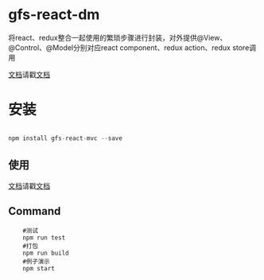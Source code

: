 # gfs-react-dm
将react、redux整合一起使用的繁琐步骤进行封装，对外提供@View、@Control、@Model分别对应react component、redux action、redux store调用 						

[文档](https://future-team.github.io/gfs-react-dm/doc)请戳[文档](https://future-team.github.io/gfs-react-dm/doc)

# 安装

```javascript

npm install gfs-react-mvc --save
```

## 使用

[文档](https://future-team.github.io/gfs-react-dm/doc)请戳[文档](https://future-team.github.io/gfs-react-dm/doc)

## Command

```
	#测试	
	npm run test	
	#打包	
	npm run build	
	#例子演示	
	npm start
```


